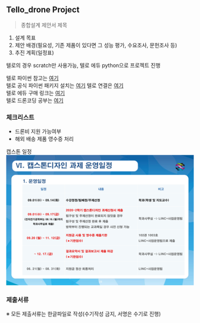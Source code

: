 ## Tello_drone Project

> 종합설계 제안서 제목

1. 설계 목표
1. 제안 배경(필요성, 기존 제품이 있다면 그 성능 평가, 수요조사, 문헌조사 등)
1. 추진 계획(일정표)

텔로의 경우 scratch만 사용가능, 텔로 에듀 python으로 프로젝트 진행

텔로 파이썬 참고는 [여기](https://edimoon777.github.io/junghomoon/Tellopy/)\
텔로 공식 파이썬 패키지 설치는 [여기](https://github.com/dji-sdk/Tello-Python)
텔로 연결은 [여기](https://www.youtube.com/watch?v=hU9s3UYMgkM)\
텔로 에듀 구매 링크는 [여기](https://store.dji.com/kr/product/tello-edu?vid=47091)\
텔로 드론코딩 공부는 [여기](https://www.youtube.com/watch?v=LmEcyQnfpDA&t=10428s)

### 체크리스트

- 드론비 지원 가능여부
- 해외 배송 제품 영수증 처리

캡스톤 일정
![캡스톤일정](./images/캡스톤일정.jpg)

### 제출서류

※ 모든 제출서류는 한글파일로 작성(수기작성 금지, 서명은 수기로 진행)
